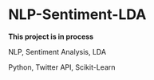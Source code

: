 # NLP-Sentiment-LDA

**This project is in process**

NLP, Sentiment Analysis, LDA

Python, Twitter API, Scikit-Learn